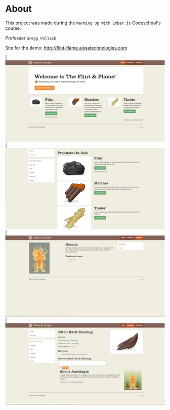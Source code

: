 # About
This project was made during the `Warming Up With Ember.js` Codeschool's course. 

Professor `Gregg Pollack`

Site for the demo: http://flint-flame.aissatechnologies.com

| ![aissatech](https://github.com/aissatech/ember/blob/master/Flint-Flame/images/screenshots/Screenshot1.png) 
| ![aissatech](https://github.com/aissatech/ember/blob/master/Flint-Flame/images/screenshots/Screenshot3.png)
| ![aissatech](https://github.com/aissatech/ember/blob/master/Flint-Flame/images/screenshots/Screenshot7.png)
| ![aissatech](https://github.com/aissatech/ember/blob/master/Flint-Flame/images/screenshots/Screenshot9.png) 
